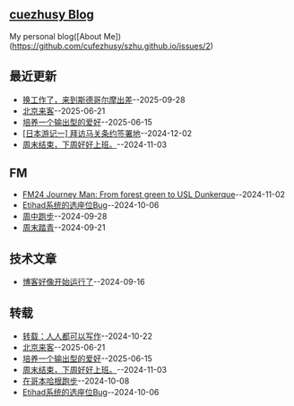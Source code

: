 ## [cuezhusy Blog](https://szhu.github.io/)
My personal blog([About Me])(https://github.com/cufezhusy/szhu.github.io/issues/2)

## 最近更新
- [换工作了，来到斯德哥尔摩出差](https://github.com/cufezhusy/cufezhusy.github.io/issues/17)--2025-09-28
- [北京来客](https://github.com/cufezhusy/cufezhusy.github.io/issues/16)--2025-06-21
- [培养一个输出型的爱好](https://github.com/cufezhusy/cufezhusy.github.io/issues/15)--2025-06-15
- [[日本游记一] 拜访马关条约签署地](https://github.com/cufezhusy/cufezhusy.github.io/issues/14)--2024-12-02
- [周末结束，下周好好上班。](https://github.com/cufezhusy/cufezhusy.github.io/issues/13)--2024-11-03
## FM
- [FM24 Journey Man: From forest green to USL Dunkerque](https://github.com/cufezhusy/cufezhusy.github.io/issues/12)--2024-11-02
- [Etihad系统的选座位Bug](https://github.com/cufezhusy/cufezhusy.github.io/issues/6)--2024-10-06
- [周中跑步](https://github.com/cufezhusy/cufezhusy.github.io/issues/5)--2024-09-28
- [周末踏青](https://github.com/cufezhusy/cufezhusy.github.io/issues/4)--2024-09-21
## 技术文章
- [博客好像开始运行了](https://github.com/cufezhusy/cufezhusy.github.io/issues/3)--2024-09-16
## 转载
- [转载：人人都可以写作](https://github.com/cufezhusy/cufezhusy.github.io/issues/10)--2024-10-22
- [北京来客](https://github.com/cufezhusy/cufezhusy.github.io/issues/16)--2025-06-21
- [培养一个输出型的爱好](https://github.com/cufezhusy/cufezhusy.github.io/issues/15)--2025-06-15
- [周末结束，下周好好上班。](https://github.com/cufezhusy/cufezhusy.github.io/issues/13)--2024-11-03
- [在哥本哈根跑步](https://github.com/cufezhusy/cufezhusy.github.io/issues/7)--2024-10-08
- [Etihad系统的选座位Bug](https://github.com/cufezhusy/cufezhusy.github.io/issues/6)--2024-10-06
